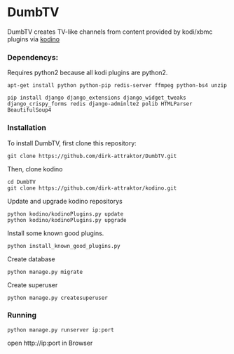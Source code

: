DumbTV
======
DumbTV creates TV-like channels from content provided by kodi/xbmc plugins via [kodino](https://github.com/dirk-attraktor/kodino)


### Dependencys:

Requires python2 because all kodi plugins are python2. 

```Shell
apt-get install python python-pip redis-server ffmpeg python-bs4 unzip
```
```Shell
pip install django django_extensions django_widget_tweaks django_crispy_forms redis django-adminlte2 polib HTMLParser BeautifulSoup4
```


### Installation

To install DumbTV, first clone this repository:
```Shell
git clone https://github.com/dirk-attraktor/DumbTV.git
```

Then, clone kodino
```Shell
cd DumbTV
git clone https://github.com/dirk-attraktor/kodino.git
```

Update and upgrade kodino repositorys
```Shell
python kodino/kodinoPlugins.py update
python kodino/kodinoPlugins.py upgrade
```

Install some known good plugins.
```Shell
python install_known_good_plugins.py
```

Create database
```Shell
python manage.py migrate 
```

Create superuser
```Shell
python manage.py createsuperuser
```

### Running

    python manage.py runserver ip:port

open http://ip:port  in Browser

    
